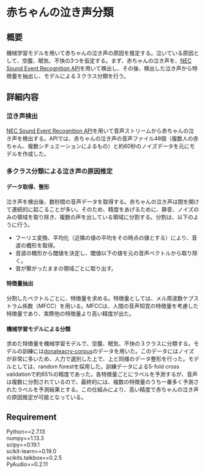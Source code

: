 # 赤ちゃんの泣き声分類

## 概要
機械学習モデルを用いて赤ちゃんの泣き声の原因を推定する。泣いている原因として、空腹、眠気、不快の3つを仮定する。まず、赤ちゃんの泣き声を、[NEC Sound Event Recognition API](https://www6.arche.blue/portal/)を用いて検出し、その後、検出した泣き声から特徴量を抽出し、モデルによる３クラス分類を行う。

## 詳細内容
### 泣き声検出
[NEC Sound Event Recognition API](https://www6.arche.blue/portal/)を用いて音声ストリームから赤ちゃんの泣き声を検出する。APIでは、赤ちゃんの泣き声の音声ファイル48個（複数人の赤ちゃん、複数シチュエーションによるもの）と約60秒のノイズデータを元にモデルを作成した。

### 多クラス分類による泣き声の原因推定
#### データ取得、整形
泣き声を検出後、数秒間の音声データを取得する。赤ちゃんの泣き声は間を開けて連続的に起こることが多い。そのため、精度をあげるために、静音、ノイズのみの領域を取り除き、複数の声を出している領域に分割する。分割は、以下のように行う。
- フーリエ変換、平均化（近隣の値の平均をその時点の値とする）により、音波の概形を取得。
- 音波の概形から閾値を決定し、閾値以下の値を元の音声ベクトルから取り除く。
- 音が繋がったままの領域ごとに取り出す。

#### 特徴量抽出
分割したベクトルごとに、特徴量を求める。特徴量としては、メル周波数ケプストラム係数（MFCC）を用いる。MFCCは、人間の音声知覚の特徴量を考慮した特徴量であり、実際他の特徴量より高い精度が出た。

#### 機械学習モデルによる分類
求めた特徴量を機械学習モデルで、空腹、眠気、不快の３クラスに分類する。モデルの訓練には[donateacry-corpus](https://github.com/gveres/donateacry-corpus)のデータを用いた。このデータにはノイズが非常に多いため、人力で選別した上で、上と同様のデータ整形を行った。モデルとしては、random forestを採用した。訓練データによる5-fold cross validationで約65%の精度であった。各特徴量ごとにラベルを予測するが、音声は複数に分割されているので、最終的には、複数の特徴量のうち一番多く予測されたラベルを予測結果とする。この仕組みにより、高い精度で赤ちゃんの泣き声の原因推定が可能となっている。

## Requirement
Python==2.7.13 <br>
numpy==1.13.3 <br>
scipy==0.19.1 <br>
scikit-learn==0.19.0 <br>
scikits.talkbox==0.2.5 <br>
PyAudio==0.2.11 
